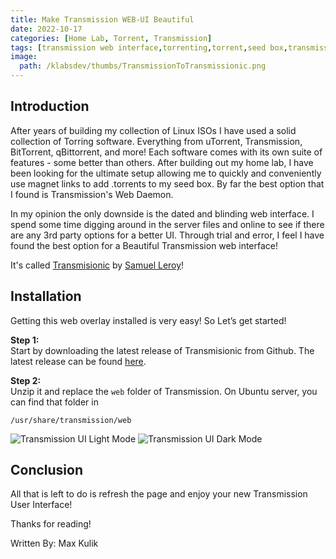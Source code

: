 ```yaml
---
title: Make Transmission WEB-UI Beautiful
date: 2022-10-17
categories: [Home Lab, Torrent, Transmission]
tags: [transmission web interface,torrenting,torrent,seed box,transmission,transmission-daemon,web-ui]
image:
  path: /klabsdev/thumbs/TransmissionToTransmissionic.png
---
```


## Introduction
After years of building my collection of Linux ISOs I have used a solid collection of Torring software. Everything from uTorrent, Transmission, BitTorrent, qBittorrent, and more! Each software comes with its own suite of features - some better than others. After building out my home lab, I have been looking for the ultimate setup allowing me to quickly and conveniently use magnet links to add .torrents to my seed box. By far the best option that I found is Transmission's Web Daemon.
 
In my opinion the only downside is the dated and blinding web interface. I spend some time digging around in the server files and online to see if there are any 3rd party options for a better UI. Through trial and error, I feel I have found the best option for a Beautiful Transmission web interface!
 
It's called [Transmisionic](https://github.com/6c65726f79/Transmissionic) by [Samuel Leroy](https://github.com/6c65726f79)!
 
## Installation 
Getting this web overlay installed is very easy! So Let’s get started! 
 
**Step 1:** 
<br>
Start by downloading the latest release of Transmisionic from Github. The latest release can be found [here](https://github.com/6c65726f79/Transmissionic/releases/tag/v1.7.0).
 
**Step 2:** 
<br>
Unzip it and replace the ``web`` folder of Transmission. On Ubuntu server, you can find that folder in 
```console
/usr/share/transmission/web
```

![Transmission UI Light Mode](https://cdn.klabsdev.com/klabsdev/images/trans-light.png)
![Transmission UI Dark Mode](https://cdn.klabsdev.com/klabsdev/images/trans-dark.png)

## Conclusion
All that is left to do is refresh the page and enjoy your new Transmission User Interface!
 
Thanks for reading!
 
Written By: Max Kulik

